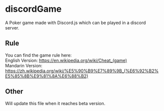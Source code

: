 # discordGame
A Poker game made with Discord.js which can be played in a discord server.

## Rule
You can find the game rule here: <br />
English Version: https://en.wikipedia.org/wiki/Cheat_(game) <br />
Mandarin Version: https://zh.wikipedia.org/wiki/%E5%90%B9%E7%89%9B_(%E6%92%B2%E5%85%8B%E9%81%8A%E6%88%B2) <br />

## Other
Will update this file when it reaches beta version.

